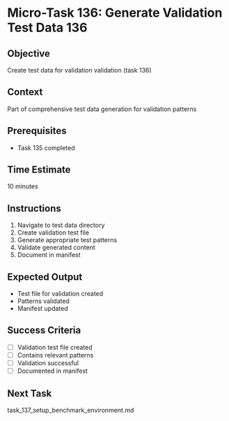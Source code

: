 # Micro-Task 136: Generate Validation Test Data 136

## Objective
Create test data for validation validation (task 136)

## Context
Part of comprehensive test data generation for validation patterns

## Prerequisites
- Task 135 completed

## Time Estimate
10 minutes

## Instructions
1. Navigate to test data directory
2. Create validation test file
3. Generate appropriate test patterns
4. Validate generated content
5. Document in manifest

## Expected Output
- Test file for validation created
- Patterns validated
- Manifest updated

## Success Criteria
- [ ] Validation test file created
- [ ] Contains relevant patterns
- [ ] Validation successful
- [ ] Documented in manifest

## Next Task
task_137_setup_benchmark_environment.md